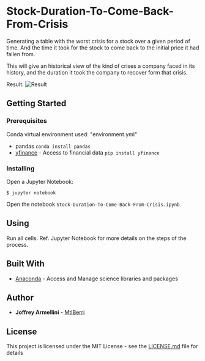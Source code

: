 # Stock-Duration-To-Come-Back-From-Crisis

Generating a table with the worst crisis for a stock over a given period of time.
And the time it took for the stock to come back to the initial price it had fallen from.

This will give an historical view of the kind of crises a company faced in its history, and the duration it took the company to recover form that crisis.

Result:
![Result](https://mtlberriawsbucket.s3.us-east-2.amazonaws.com/Stock-Duration-To-Come-Back-From-Crisis/Result.png)


## Getting Started

### Prerequisites

Conda virtual environment used: "environment.yml"

* pandas `conda install pandas`
* [yfinance](https://pypi.org/project/yfinance/) - Access to financial data `pip install yfinance`

### Installing

Open a Jupyter Notebook:
```
$ jupyter notebook
```

Open the notebook `Stock-Duration-To-Come-Back-From-Crisis.ipynb`

## Using

Run all cells.
Ref. Jupyter Notebook for more details on the steps of the process.

## Built With

* [Anaconda](https://www.anaconda.com/) - Access and Manage science libraries and packages

## Author

* **Joffrey Armellini** - [MtlBerri](https://github.com/mtlberri)

## License

This project is licensed under the MIT License - see the [LICENSE.md](LICENSE.md) file for details
